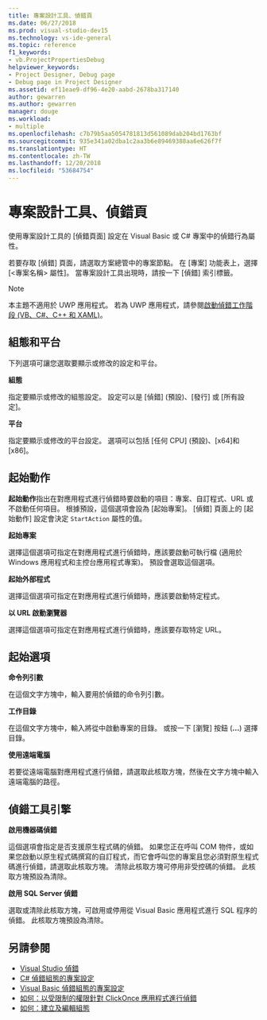 ```yaml
---
title: 專案設計工具、偵錯頁
ms.date: 06/27/2018
ms.prod: visual-studio-dev15
ms.technology: vs-ide-general
ms.topic: reference
f1_keywords:
- vb.ProjectPropertiesDebug
helpviewer_keywords:
- Project Designer, Debug page
- Debug page in Project Designer
ms.assetid: ef11eae9-df96-4e20-aabd-2678ba317140
author: gewarren
ms.author: gewarren
manager: douge
ms.workload:
- multiple
ms.openlocfilehash: c7b79b5aa5054781813d561089dab204bd1763bf
ms.sourcegitcommit: 935e341a02dba1c2aa3b6e89469388aa6e626f7f
ms.translationtype: HT
ms.contentlocale: zh-TW
ms.lasthandoff: 12/20/2018
ms.locfileid: "53684754"
---
```

# <a name="debug-page-project-designer"></a>專案設計工具、偵錯頁

使用專案設計工具的 [偵錯頁面] 設定在 Visual Basic 或 C# 專案中的偵錯行為屬性。

若要存取 [偵錯] 頁面，請選取方案總管中的專案節點。 在 [專案] 功能表上，選擇 [\<專案名稱> 屬性]。 當專案設計工具出現時，請按一下 [偵錯] 索引標籤。

> [!NOTE]
> 本主題不適用於 UWP 應用程式。 若為 UWP 應用程式，請參閱[啟動偵錯工作階段 (VB、C#、C++ 和 XAML)](../../debugger/start-a-debugging-session-for-a-store-app-in-visual-studio-vb-csharp-cpp-and-xaml.md)。

## <a name="configuration-and-platform"></a>組態和平台

下列選項可讓您選取要顯示或修改的設定和平台。

**組態**

指定要顯示或修改的組態設定。 設定可以是 [偵錯] (預設)、[發行] 或 [所有設定]。

**平台**

指定要顯示或修改的平台設定。 選項可以包括 [任何 CPU] (預設)、[x64]和 [x86]。

## <a name="start-action"></a>起始動作

**起始動作**指出在對應用程式進行偵錯時要啟動的項目：專案、自訂程式、URL 或不啟動任何項目。 根據預設，這個選項會設為 [起始專案]。 [偵錯] 頁面上的 [起始動作] 設定會決定 `StartAction` 屬性的值。

**起始專案**

選擇這個選項可指定在對應用程式進行偵錯時，應該要啟動可執行檔 (適用於 Windows 應用程式和主控台應用程式專案)。 預設會選取這個選項。

**起始外部程式**

選擇這個選項可指定在對應用程式進行偵錯時，應該要啟動特定程式。

**以 URL 啟動瀏覽器**

選擇這個選項可指定在對應用程式進行偵錯時，應該要存取特定 URL。

## <a name="start-options"></a>起始選項

**命令列引數**

在這個文字方塊中，輸入要用於偵錯的命令列引數。

**工作目錄**

在這個文字方塊中，輸入將從中啟動專案的目錄。 或按一下 [瀏覽] 按鈕 (**...**) 選擇目錄。

**使用遠端電腦**

若要從遠端電腦對應用程式進行偵錯，請選取此核取方塊，然後在文字方塊中輸入遠端電腦的路徑。

## <a name="debugger-engines"></a>偵錯工具引擎

**啟用機器碼偵錯**

這個選項會指定是否支援原生程式碼的偵錯。 如果您正在呼叫 COM 物件，或如果您啟動以原生程式碼撰寫的自訂程式，而它會呼叫您的專案且您必須對原生程式碼進行偵錯，請選取此核取方塊。 清除此核取方塊可停用非受控碼的偵錯。 此核取方塊預設為清除。

**啟用 SQL Server 偵錯**

選取或清除此核取方塊，可啟用或停用從 Visual Basic 應用程式進行 SQL 程序的偵錯。 此核取方塊預設為清除。

## <a name="see-also"></a>另請參閱

- [Visual Studio 偵錯](../../debugger/debugger-feature-tour.md)
- [C# 偵錯組態的專案設定](../../debugger/project-settings-for-csharp-debug-configurations.md)
- [Visual Basic 偵錯組態的專案設定](../../debugger/project-settings-for-a-visual-basic-debug-configuration.md)
- [如何：以受限制的權限針對 ClickOnce 應用程式進行偵錯](../../deployment/how-to-debug-a-clickonce-application-with-restricted-permissions.md)
- [如何：建立及編輯組態](../../ide/how-to-create-and-edit-configurations.md)